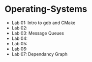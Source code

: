 # Operating-Systems

- Lab 01: Intro to gdb and CMake
- Lab 02: 
- Lab 03: Message Queues
- Lab 04: 
- Lab 05: 
- Lab 06: 
- Lab 07: Dependancy Graph
